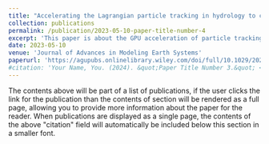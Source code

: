 ```yaml
---
title: "Accelerating the Lagrangian particle tracking in hydrology to continental-scale"
collection: publications
permalink: /publication/2023-05-10-paper-title-number-4
excerpt: 'This paper is about the GPU acceleration of particle tracking.'
date: 2023-05-10
venue: 'Journal of Advances in Modeling Earth Systems'
paperurl: 'https://agupubs.onlinelibrary.wiley.com/doi/full/10.1029/2022MS003507'
#citation: 'Your Name, You. (2024). &quot;Paper Title Number 3.&quot; <i>GitHub Journal of Bugs</i>. 1(3).'
---
```


The contents above will be part of a list of publications, if the user clicks the link for the publication than the contents of section will be rendered as a full page, allowing you to provide more information about the paper for the reader. When publications are displayed as a single page, the contents of the above "citation" field will automatically be included below this section in a smaller font.
